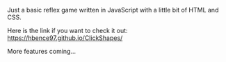 Just a basic reflex game written in JavaScript with a little bit of HTML and CSS.

Here is the link if you want to check it out: https://hbence97.github.io/ClickShapes/

More features coming...
